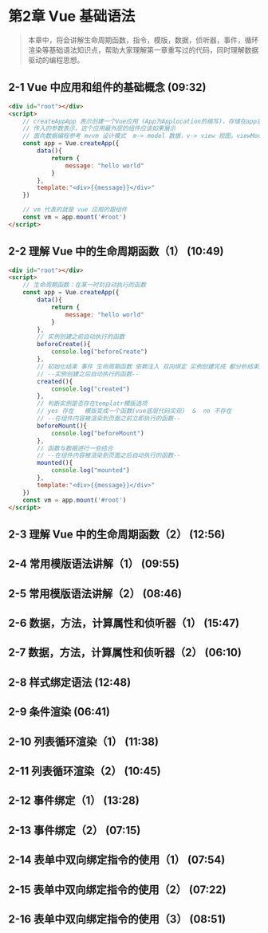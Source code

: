 # 第2章 Vue 基础语法

> 本章中，将会讲解生命周期函数，指令，模版，数据，侦听器，事件，循环渲染等基础语法知识点，帮助大家理解第一章重写过的代码，同时理解数据驱动的编程思想。


## 2-1 Vue 中应用和组件的基础概念 (09:32)


```html
<div id="root"></div>
<script>
    // createAppApp 表示创建一个Vue应用 (App为Applocation的缩写)，存储在app变量中
    // 传入的参数表示，这个应用最外层的组件应该如果展示
    // 面向数据编程参考 mvvm 设计模式  m-> model 数据，v-> view 视图，viewModel-> 视图数据连接层
    const app = Vue.createApp({
        data(){
            return {
                message: "hello world"
            }
        },
        template:"<div>{{message}}</div>"
    })

    // vm 代表的就是 vue 应用的跟组件
    const vm = app.mount('#root')
</script>
```

<output>
    <div id="list2-1-1"></div>
</output>
<script>
const app = Vue.createApp({
    data(){
        return {
            message: "hello world"
        }
    },
    template:"<div>{{message}}</div>"
})
const vm = app.mount('#list2-1-1')
</script>



##  2-2 理解 Vue 中的生命周期函数（1） (10:49)


```html
<div id="root"></div>
<script>
    // 生命周期函数：在某一时刻自动执行的函数
    const app = Vue.createApp({
        data(){
            return {
                message: "hello world"
            }
        },
        // 实例创建之前自动执行的函数
        beforeCreate(){
            console.log("beforeCreate")  
        },
        // 初始化结束 事件 生命周期函数 依赖注入 双向绑定 实例创建完成 都分析结束后执行
        // --实例创建之后自动执行的函数--
        created(){
            console.log("created")  
        },
        // 判断实例是否存在templatr模版选项
        // yes 存在   模版变成一个函数(vue底层代码实现)  &  no 不存在
        // --在组件内容被渲染到页面之前立即执行的函数--
        beforeMount(){
            console.log("beforeMount")  
        },
        // 函数与数据进行一些结合
        // --在组件内容被渲染到页面之后自动执行的函数--
        mounted(){
            console.log("mounted")  
        },
        template:"<div>{{message}}</div>"
    })
    const vm = app.mount('#root')
</script>
```
















































## 2-3 理解 Vue 中的生命周期函数（2） (12:56)

















## 2-4 常用模版语法讲解（1） (09:55)

















## 2-5 常用模版语法讲解（2） (08:46)

















## 2-6 数据，方法，计算属性和侦听器（1） (15:47)

















## 2-7 数据，方法，计算属性和侦听器（2） (06:10)

















## 2-8 样式绑定语法 (12:48)

















## 2-9 条件渲染 (06:41)

















## 2-10 列表循环渲染（1） (11:38)

















## 2-11 列表循环渲染（2） (10:45)

















## 2-12 事件绑定（1） (13:28)

















## 2-13 事件绑定（2） (07:15)

















## 2-14 表单中双向绑定指令的使用（1） (07:54)

















## 2-15 表单中双向绑定指令的使用（2） (07:22)

















## 2-16 表单中双向绑定指令的使用（3） (08:51)






























